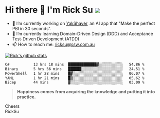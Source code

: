 # Hi there 👋 I'm Rick Su ![](https://komarev.com/ghpvc/?username=ricksu978)
<!--
**ricksu978/ricksu978** is a ✨ _special_ ✨ repository because its `README.md` (this file) appears on your GitHub profile.

Here are some ideas to get you started:
-->
- 🔭 I’m currently working on [YakShaver](https://yakshaver.ai/), an AI app that "Make the perfect PBI in 30 seconds".
- 🌱 I’m currently learning Domain-Driven Design (DDD) and Acceptance Test-Driven Development (ATDD)
- 📫 How to reach me: ricksu@ssw.com.au
<!--
- 👯 I’m looking to collaborate on ...
- 🤔 I’m looking for help with ...
- 💬 Ask me about ...
-->
<!--
- 😄 Pronouns: ...
- ⚡ Fun fact: ...
-->
[![Rick's github stats](https://github-readme-stats.vercel.app/api?username=ricksu978&theme=dark)](https://github.com/ricksu978/ricksu978)

<!--START_SECTION:waka-->

```txt
C#           13 hrs 18 mins  █████████████▓░░░░░░░░░░░   54.86 %
Binary       5 hrs 56 mins   ██████░░░░░░░░░░░░░░░░░░░   24.51 %
PowerShell   1 hr 28 mins    █▓░░░░░░░░░░░░░░░░░░░░░░░   06.07 %
YAML         1 hr 21 mins    █▒░░░░░░░░░░░░░░░░░░░░░░░   05.62 %
Bicep        44 mins         ▓░░░░░░░░░░░░░░░░░░░░░░░░   03.09 %
```

<!--END_SECTION:waka-->

> **Happiness comes from acquiring the knowledge and putting it into practice.**

Cheers  
RickSu 

